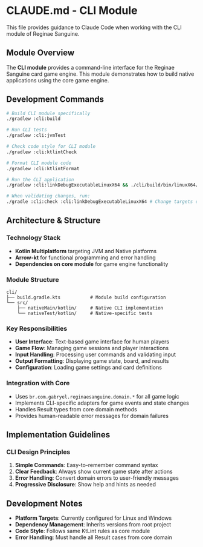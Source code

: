 # CLAUDE.md - CLI Module

This file provides guidance to Claude Code when working with the CLI module of Reginae Sanguine.

## Module Overview

The **CLI module** provides a command-line interface for the Reginae Sanguine card game engine. This module demonstrates how to build native applications using the core game engine.

## Development Commands

```bash
# Build CLI module specifically
./gradlew :cli:build

# Run CLI tests
./gradlew :cli:jvmTest

# Check code style for CLI module
./gradlew :cli:ktlintCheck

# Format CLI module code
./gradlew :cli:ktlintFormat

# Run the CLI application
./gradlew :cli:linkDebugExecutableLinuxX64 && ./cli/build/bin/linuxX64/debugExecutable/cli.kexe  # Change targets on other platforms

# When validating changes, run:
./gradle :cli:check :cli:linkDebugExecutableLinuxX64 # Change targets on other platforms
```

## Architecture & Structure

### Technology Stack
- **Kotlin Multiplatform** targeting JVM and Native platforms
- **Arrow-kt** for functional programming and error handling
- **Dependencies on core module** for game engine functionality

### Module Structure
```
cli/
├── build.gradle.kts           # Module build configuration
└── src/
    ├── nativeMain/kotlin/     # Native CLI implementation
    └── nativeTest/kotlin/     # Native-specific tests
```

### Key Responsibilities
- **User Interface**: Text-based game interface for human players
- **Game Flow**: Managing game sessions and player interactions
- **Input Handling**: Processing user commands and validating input
- **Output Formatting**: Displaying game state, board, and results
- **Configuration**: Loading game settings and card definitions

### Integration with Core
- Uses `br.com.gabryel.reginaesanguine.domain.*` for all game logic
- Implements CLI-specific adapters for game events and state changes
- Handles Result<T> types from core domain methods
- Provides human-readable error messages for domain failures

## Implementation Guidelines

### CLI Design Principles
1. **Simple Commands**: Easy-to-remember command syntax
2. **Clear Feedback**: Always show current game state after actions
3. **Error Handling**: Convert domain errors to user-friendly messages
4. **Progressive Disclosure**: Show help and hints as needed

## Development Notes
- **Platform Targets**: Currently configured for Linux and Windows
- **Dependency Management**: Inherits versions from root project
- **Code Style**: Follows same KtLint rules as core module
- **Error Handling**: Must handle all Result<T> cases from core domain
